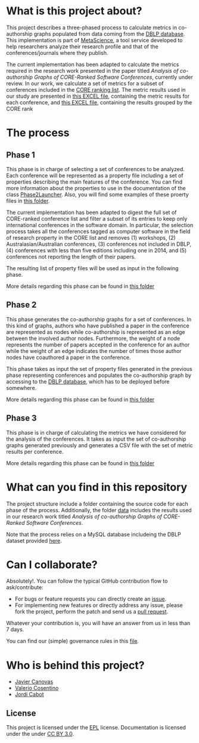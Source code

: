 What is this project about?
===========================

This project describes a three-phased process to calculate metrics in co-authorship graphs populated from data coming from the [DBLP database](http://dblp.l3s.de). This implementation is part of [MetaScience](https://github.com/SOM-Research/metaScience), a tool service developed to help researchers analyze their research profile and that of the conferences/journals where they publish.

The current implementation has been adapted to calculate the metrics required in the research work presented in the paper titled *Analysis of co-authorship Graphs of CORE-Ranked Software Conferences*, currently under review. In our work, we calculate a set of metrics for a subset of conferences included in the [CORE ranking list](http://www.core.edu.au/). The metric results used in our study are presented in [this EXCEL file](data/phase3-results.xlsx), containing the metric results for each conference, and [this EXCEL file](data/phase3-results-groupedPerCORERank.xlsx), containing the results grouped by the CORE rank 

The process
===========

Phase 1
-------

This phase is in charge of selecting a set of conferences to be analyzed. Each conference will be represented as a property file including a set of properties describing the main features of the conference. You can find more information about the properties to use in the documentation of the class [Phase2Launcher](phase2/src/som/metascience/Phase2Launcher.java). Also, you will find some examples of these proerty files in [this folder](data/importData).
 
The current implementation has been adapted to digest the full set of CORE-ranked conference list and filter a subset of its entries to keep only international conferences in the software domain. In particular, the selection process takes all the conferences tagged as computer software in the field of research property in the CORE list and removes (1) workshops, (2) Australasian/Australian conferences, (3) conferences
not included in DBLP, (4) conferences with less than five editions including one in 2014, and (5) conferences not reporting the length of their papers.

The resulting list of property files will be used as input in the following phase.

More details regarding this phase can be found in [this folder](phase1)

Phase 2
-------

This phase generates the co-authorship graphs for a set of conferences. In this kind of graphs, authors who have published a paper in the conference are represented as nodes while co-authorship is represented as an edge between the involved author nodes. Furthermore, the weight of a node represents the number of papers accepted in the conference for an author while the weight of an edge indicates the number of times those author nodes have coauthored a paper in the conference.  

This phase takes as input the set of property files generated in the previous phase representing conferences and populates the co-authorship graph by accessing to the [DBLP database](http://dblp.l3s.de), which has to be deployed before somewhere. 

More details regarding this phase can be found in [this folder](phase2)

Phase 3
-------

This phase is in charge of calculating the metrics we have considered for the analysis of the conferences. It takes as input the set of co-authorship graphs generated previously and generates a CSV file with the set of metric results per conference.

More details regarding this phase can be found in [this folder](phase3)

What can you find in this repository
====================================

The project structure include a folder containing the source code for each phase of the process. Additionally, the folder [data](data) includes the results used in our research work titled *Analysis of co-authorship Graphs of CORE-Ranked Software Conferences*.

Note that the process relies on a MySQL database includeing the DBLP dataset provided [here](http://dblp.l3s.de).

Can I collaborate?
==================

Absolutely!. You can follow the typical GitHub contribution flow to ask/contribute:

 - For bugs or feature requests you can directly create an [issue](https://github.com/SOM-Research/metaScience-SoftwareConferences/issues). 
 - For implementing new features or directly address any issue, please fork the project, perform the patch and send us a [pull request](https://github.com/SOM-Research/metaScience-SoftwareConferences/pulls).

Whatever your contribution is, you will have an answer from us in less than 7 days.

You can find our (simple) governance rules in this [file](governance.md).

Who is behind this project?
===========================

* [Javier Canovas](http://github.com/jlcanovas/ "Javier Canovas")
* [Valerio Cosentino](https://github.com/valeriocos "Valerio Cosentino")
* [Jordi Cabot](http://github.com/jcabot/ "Jordi Cabot")

License
---
This project is licensed under the [EPL](http://www.eclipse.org/legal/epl-v10.html) license. Documentation is licensed under the under [CC BY 3.0](http://creativecommons.org/licenses/by/3.0/).